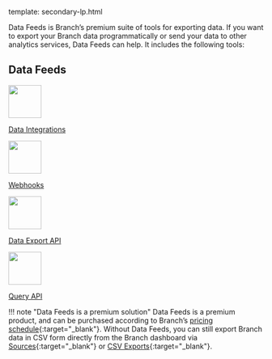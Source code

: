 template: secondary-lp.html

Data Feeds is Branch’s premium suite of tools for exporting data. If you want to export your Branch data programmatically or send your data to other analytics services, Data Feeds can help. It includes the following tools:

<!-- Deep Links -->
## Data Feeds
<div class="nav-wrap flex-wrap">
  <a href="/pages/integrations/data-integrations/">
    <img src="../../../img/pages/main-page/feeds-dot.png" height:"65" width="65"/>
    <p>Data Integrations</p>
  </a>
  <a href="/pages/exports/ua-webhooks/">
    <img src="../../../img/pages/exports/webhook.png" height:"65" width="65"/>
    <p>Webhooks</p>
  </a>
  <a href="/pages/exports/api-v3/">
    <img src="../../../img/pages/resources/sdk-resources/api1.png" height:"65" width="65"/>
    <p>Data Export API</p>
  </a>
  <a href="/pages/exports/query-api/">
    <img src="../../../img/pages/resources/sdk-resources/api1.png" height:"65" width="65"/>
    <p>Query API</p>
  </a>
</div>
<!--/ Deep Links -->

!!! note "Data Feeds is a premium solution"
    Data Feeds is a premium product, and can be purchased according to Branch’s [pricing schedule](https://branch.io/pricing/){:target="\_blank"}. Without Data Feeds, you can still export Branch data in CSV form directly from the Branch dashboard via [Sources](https://dashboard.branch.io/sources){:target="\_blank"} or [CSV Exports](https://dashboard.branch.io/data-import-export/csv-exports){:target="\_blank"}.
